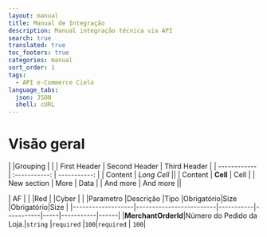 ```yaml
---
layout: manual
title: Manual de Integração
description: Manual integração técnica via API
search: true
translated: true
toc_footers: true
categories: manual
sort_order: 1
tags:
  - API e-Commerce Cielo
language_tabs:
  json: JSON
  shell: cURL
---
```


# Visão geral

|              |Grouping       |              |
| First Header | Second Header | Third Header |
| ------------ | :-----------: | -----------: |
| Content      |          *Long Cell*        ||
| Content      |   **Cell**    |         Cell |
| New section  |     More      |         Data |
| And more     |            And more         ||

| AF                |                         |           |Red        |     |Cyber      |      |
|Parametro          |Descrição                |Tipo       |Obrigatório|Size |Obrigatório|Size  |
|-------------------|-------------------------|-----------|-----------|-----|-----------|------|
|**MerchantOrderId**|Número do Pedido da Loja.|`string`   |`required` |`100`|`required` | `100`|